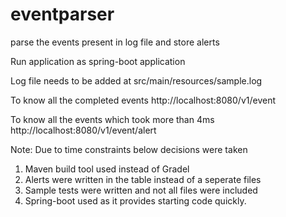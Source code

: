 # eventparser
parse the events present in log file and store alerts


Run application as spring-boot application

Log file needs to be added at
  src/main/resources/sample.log

To know all the completed events
  http://localhost:8080/v1/event

To know all the events which took more than 4ms
  http://localhost:8080/v1/event/alert
  
  

Note: Due to time constraints below decisions were taken
  1. Maven build tool used instead of Gradel
  2. Alerts were written in the table instead of a seperate files
  3. Sample tests were written and not all files were included
  4. Spring-boot used as it provides starting code quickly.
